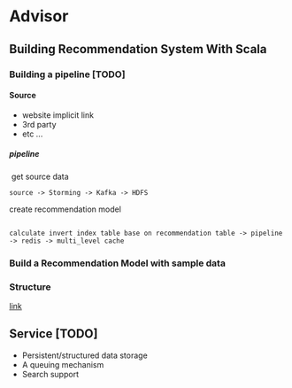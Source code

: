 # Advisor

## Building Recommendation System With Scala

###  Building a pipeline [TODO]

#### Source

* website implicit link
* 3rd party 
* etc ... 

##### pipeline
​
get source data
```$xslt
source -> Storming -> Kafka -> HDFS 
```

create recommendation model
```$xslt

```

```$xslt
calculate invert index table base on recommendation table -> pipeline -> redis -> multi_level cache
```

### Build a Recommendation Model with sample data

### Structure

[link](https://www.draw.io/?lightbox=1&highlight=0000ff&edit=_blank&layers=1&nav=1#G1ndj902tBhSkbXVQmb-COIyuTNLfoKyVR)

## Service [TODO]

* Persistent/structured data storage
* A queuing mechanism
* Search support



